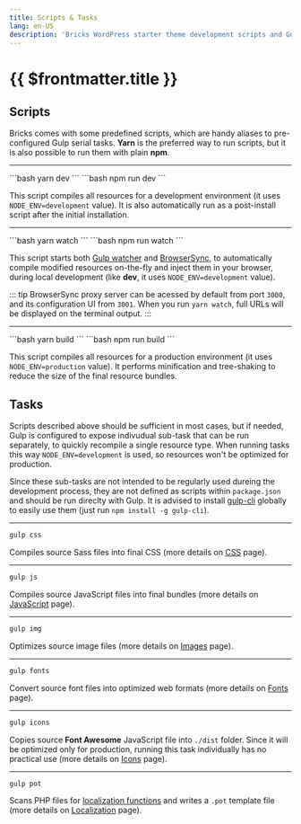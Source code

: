 ```yaml
---
title: Scripts & Tasks
lang: en-US
description: 'Bricks WordPress starter theme development scripts and Gulp tasks'
---
```


# {{ $frontmatter.title }}

## Scripts

Bricks comes with some predefined scripts, which are handy aliases to pre-configured Gulp serial tasks. **Yarn** is the preferred way to run scripts, but it is also possible to run them with plain **npm**.

---

<code-group>

<code-block title="Yarn" active> 
```bash
yarn dev
```
</code-block>

<code-block title="npm"> 
```bash
npm run dev
```
</code-block>

</code-group>

This script compiles all resources for a development environment (it uses `NODE_ENV=development` value). It is also automatically run as a post-install script after the initial installation.

---

<code-group>

<code-block title="Yarn" active> 
```bash
yarn watch
```
</code-block>

<code-block title="npm"> 
```bash
npm run watch
```
</code-block>

</code-group>

This script starts both [Gulp watcher](https://gulpjs.com/docs/en/getting-started/watching-files/) and [BrowserSync](https://www.browsersync.io/), to automatically compile modified resources on-the-fly and inject them in your browser, during local development (like **dev**, it uses `NODE_ENV=development` value).

::: tip
BrowserSync proxy server can be acessed by default from port `3000`, and its configuration UI from `3001`. When you run `yarn watch`, full URLs will be displayed on the terminal output.
:::

---

<code-group>

<code-block title="Yarn" active> 
```bash
yarn build
```
</code-block>

<code-block title="npm"> 
```bash
npm run build
```
</code-block>

</code-group>

This script compiles all resources for a production environment (it uses `NODE_ENV=production` value). It performs minification and tree-shaking to reduce the size of the final resource bundles.

## Tasks

Scripts described above should be sufficient in most cases, but if needed, Gulp is configured to expose indivudual sub-task that can be run separately, to quickly recompile a single resource type. When running tasks this way `NODE_ENV=development` is used, so resources won't be optimized for production.

Since these sub-tasks are not intended to be regularly used dureing the development process, they are not defined as scripts within `package.json` and should be run direclty with Gulp. It is advised to install [gulp-cli](https://github.com/gulpjs/gulp-cli) globally to easily use them (just run `npm install -g gulp-cli`).

---

```bash
gulp css
```

Compiles source Sass files into final CSS (more details on [CSS](/theme/css/) page).

---

```bash
gulp js
```

Compiles source JavaScript files into final bundles (more details on [JavaScript](/theme/javascript/) page).

---

```bash
gulp img
```

Optimizes source image files (more details on [Images](/theme/images/) page).

---

```bash
gulp fonts
```

Convert source font files into optimized web formats (more details on [Fonts](/theme/fonts/) page).

---

```bash
gulp icons
```

Copies source **Font Awesome** JavaScript file into `./dist` folder. Since it will be optimized only for production, running this task individually has no practical use (more details on [Icons](/theme/icons/) page).

---

```bash
gulp pot
```

Scans PHP files for [localization functions](https://developer.wordpress.org/apis/handbook/internationalization/internationalization-functions/) and writes a `.pot` template file (more details on [Localization](/theme/localization/) page).
